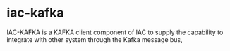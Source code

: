 # iac-kafka
IAC-KAFKA is a KAFKA client component of IAC to supply the capability to integrate with other system through the Kafka message bus,
